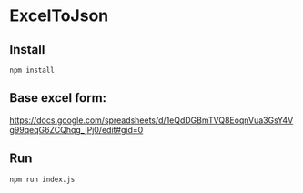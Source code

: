 # ExcelToJson

## Install
`npm install`

## Base excel form:
https://docs.google.com/spreadsheets/d/1eQdDGBmTVQ8EoqnVua3GsY4Vg99qeqG6ZCQhqg_jPj0/edit#gid=0

## Run 
`npm run index.js`
